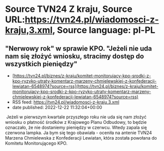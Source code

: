# Source TVN24 Z kraju, Source URL:https://tvn24.pl/wiadomosci-z-kraju,3.xml, Source language: pl-PL

## "Nerwowy rok" w sprawie KPO. "Jeżeli nie uda nam się złożyć wniosku, stracimy dostęp do wszystkich pieniędzy"
 - [https://tvn24.pl/biznes/z-kraju/komitet-monitorujacy-kpo-srodki-z-kpo-ryzyko-utraty-komentarz-marzeny-chmielewskiej-z-konfederacji-lewiatan-6548974?source=rss](https://tvn24.pl/biznes/z-kraju/komitet-monitorujacy-kpo-srodki-z-kpo-ryzyko-utraty-komentarz-marzeny-chmielewskiej-z-konfederacji-lewiatan-6548974?source=rss)
 - RSS feed: https://tvn24.pl/wiadomosci-z-kraju,3.xml
 - date published: 2022-12-22 11:32:04+00:00

<img alt="" src="https://tvn24.pl/najnowsze/cdn-zdjecie-oly7jt-ulica-warszawa-ludzie-tlum-miasto-przejscie-shutterstock2216128791-6379755/alternates/LANDSCAPE_1280" />
    Jeżeli w pierwszym kwartale przyszłego roku nie uda się nam złożyć wniosku o płatność środków z Krajowego Planu Odbudowy, to będzie oznaczało, że nie dostaniemy pieniędzy w czerwcu. Wtedy zapala się czerwona lampka. Ja bym się tego obawiała - oceniła na antenie TVN24 Marzena Chmielewska z Konfederacji Lewiatan, która została powołana do Komitetu Monitorującego KPO.
